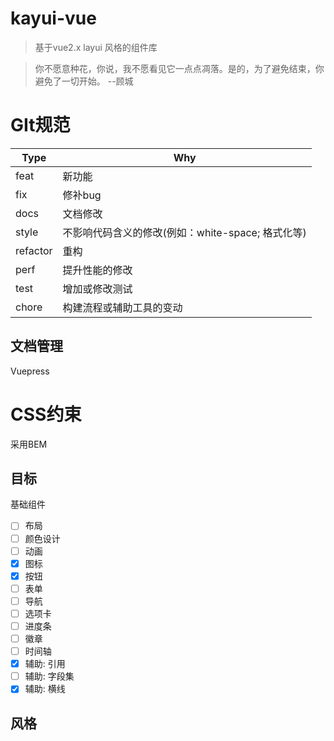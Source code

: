 # kayui-vue

> 基于vue2.x layui 风格的组件库

> 你不愿意种花，你说，我不愿看见它一点点凋落。是的，为了避免结束，你避免了一切开始。 --顾城

# GIt规范
| Type  | Why|
| ---------- | -----------|
| feat   | 新功能   |
| fix    | 修补bug   |
| docs   | 文档修改    |
| style   | 不影响代码含义的修改(例如：white-space; 格式化等)   |
| refactor  | 重构   |
| perf   | 提升性能的修改    |
| test   | 增加或修改测试   |
| chore   | 构建流程或辅助工具的变动   |

## 文档管理
Vuepress

# CSS约束
采用BEM  


## 目标
基础组件
- [ ] 布局
- [ ] 颜色设计
- [ ] 动画
- [x] 图标
- [x] 按钮
- [ ] 表单
- [ ] 导航
- [ ] 选项卡
- [ ] 进度条
- [ ] 徽章
- [ ] 时间轴
- [x] 辅助: 引用
- [ ] 辅助: 字段集
- [x] 辅助: 横线
## 风格